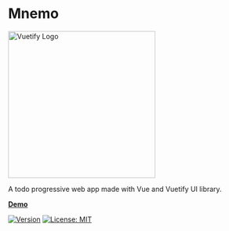 <h1>Mnemo</h1>
<p>
  <a href="https://vuetifyjs.com" target="_blank">
    <img alt="Vuetify Logo" width="300" src="https://d2zuxmugggl957.cloudfront.net/img/mockup.png">
  </a>
</p>

<p>A todo progressive web app made with Vue and Vuetify UI library.</p>

[**Demo**](https://d2zuxmugggl957.cloudfront.net)<br>

[![Version](https://badge.fury.io/gh/tterb%2FHyde.svg)](https://badge.fury.io/gh/tterb%2FHyde)
[![License: MIT](https://img.shields.io/badge/License-MIT-yellow.svg)](https://opensource.org/licenses/MIT)